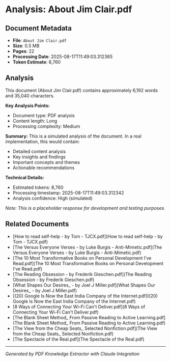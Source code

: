 # Analysis: About Jim Clair.pdf

## Document Metadata
- **File**: `About Jim Clair.pdf`
- **Size**: 0.5 MB
- **Pages**: 22
- **Processing Date**: 2025-08-17T11:49:03.312365
- **Token Estimate**: 8,760

## Analysis

This document (About Jim Clair.pdf) contains approximately 6,192 words and 35,040 characters.

**Key Analysis Points:**
- Document type: PDF analysis
- Content length: Long
- Processing complexity: Medium

**Summary:**
This is a simulated analysis of the document. In a real implementation, this would contain:
- Detailed content analysis
- Key insights and findings
- Important concepts and themes
- Actionable recommendations

**Technical Details:**
- Estimated tokens: 8,760
- Processing timestamp: 2025-08-17T11:49:03.312342
- Analysis confidence: High (simulated)

*Note: This is a placeholder response for development and testing purposes.*

## Related Documents

- [How to read self-help - by Tom - TJCX.pdf](How to read self-help - by Tom - TJCX.pdf)
- [The Versus Everyone Verses - by Luke Burgis - Anti-Mimetic.pdf](The Versus Everyone Verses - by Luke Burgis - Anti-Mimetic.pdf)
- [The 10 Most Transformative Books on Personal Development I’ve Read.pdf](The 10 Most Transformative Books on Personal Development I’ve Read.pdf)
- [The Reading Obsession - by Frederik Gieschen.pdf](The Reading Obsession - by Frederik Gieschen.pdf)
- [What Shapes Our Desires_ - by Joel J Miller.pdf](What Shapes Our Desires_ - by Joel J Miller.pdf)
- [(20) Google Is Now the East India Company of the Internet.pdf]((20) Google Is Now the East India Company of the Internet.pdf)
- [8 Ways of Connecting Your Wi-Fi Can't Deliver.pdf](8 Ways of Connecting Your Wi-Fi Can't Deliver.pdf)
- [The Blank Sheet Method_ From Passive Reading to Active Learning.pdf](The Blank Sheet Method_ From Passive Reading to Active Learning.pdf)
- [The View from the Cheap Seats_ Selected Nonfiction.pdf](The View from the Cheap Seats_ Selected Nonfiction.pdf)
- [The Spectacle of the Real.pdf](The Spectacle of the Real.pdf)

---
*Generated by PDF Knowledge Extractor with Claude Integration*